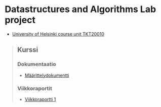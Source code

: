 # Datastructures and Algorithms Lab project

* [University of Helsinki course unit TKT20010](https://studies.helsinki.fi/courses/course-unit/otm-3d27dcc5-f7b5-4eec-b5db-53217aee3918/TKT20010)


> ## Kurssi
>
> ### Dokumentaatio
>
> * [Määrittelydokumentti](.course/maarittelydokumentti.md)
>
>
> ### Viikkoraportit
>
> * [Viikkoraportti 1](.course/viikkoraportti1.md)

